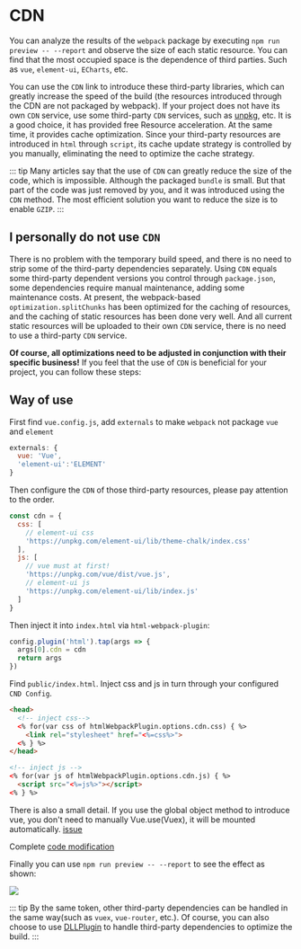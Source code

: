 # CDN

You can analyze the results of the `webpack` package by executing `npm run preview -- --report` and observe the size of each static resource. You can find that the most occupied space is the dependence of third parties. Such as `vue`, `element-ui`, `ECharts`, etc.

You can use the `CDN` link to introduce these third-party libraries, which can greatly increase the speed of the build (the resources introduced through the CDN are not packaged by webpack). If your project does not have its own `CDN` service, use some third-party `CDN` services, such as [unpkg](https://unpkg.com/), etc. It is a good choice, it has provided free Resource acceleration. At the same time, it provides cache optimization. Since your third-party resources are introduced in `html` through `script`, its cache update strategy is controlled by you manually, eliminating the need to optimize the cache strategy.

::: tip
Many articles say that the use of `CDN` can greatly reduce the size of the code, which is impossible. Although the packaged `bundle` is small. But that part of the code was just removed by you, and it was introduced using the `CDN` method. The most efficient solution you want to reduce the size is to enable `GZIP`.
:::

## I personally do not use `CDN`

There is no problem with the temporary build speed, and there is no need to strip some of the third-party dependencies separately. Using `CDN` equals some third-party dependent versions you control through `package.json`, some dependencies require manual maintenance, adding some maintenance costs. At present, the webpack-based `optimization.splitChunks` has been optimized for the caching of resources, and the caching of static resources has been done very well. And all current static resources will be uploaded to their own `CDN` service, there is no need to use a third-party `CDN` service.

**Of course, all optimizations need to be adjusted in conjunction with their specific business!** If you feel that the use of `CDN` is beneficial for your project, you can follow these steps:

## Way of use

First find `vue.config.js`, add `externals` to make `webpack` not package `vue` and `element`

```js
externals: {
  vue: 'Vue',
  'element-ui':'ELEMENT'
}
```

Then configure the `CDN` of those third-party resources, please pay attention to the order.

```js
const cdn = {
  css: [
    // element-ui css
    'https://unpkg.com/element-ui/lib/theme-chalk/index.css'
  ],
  js: [
    // vue must at first!
    'https://unpkg.com/vue/dist/vue.js',
    // element-ui js
    'https://unpkg.com/element-ui/lib/index.js'
  ]
}
```

Then inject it into `index.html` via `html-webpack-plugin`:

```js
config.plugin('html').tap(args => {
  args[0].cdn = cdn
  return args
})
```

Find `public/index.html`. Inject css and js in turn through your configured `CND Config`.

```html
<head>
  <!-- inject css-->
  <% for(var css of htmlWebpackPlugin.options.cdn.css) { %>
    <link rel="stylesheet" href="<%=css%>">
  <% } %>
</head>

<!-- inject js -->
<% for(var js of htmlWebpackPlugin.options.cdn.js) { %>
  <script src="<%=js%>"></script>
<% } %>
```

There is also a small detail. If you use the global object method to introduce vue, you don't need to manually Vue.use(Vuex), it will be mounted automatically. [issue](https://github.com/vuejs/vuex/issues/731)

Complete [code modification](https://github.com/PanJiaChen/vue-admin-template/commit/eaaa3c1ddadd114451a1a83e042f1fc56a9809a1)

Finally you can use `npm run preview -- --report` to see the effect as shown:

![](https://camo.githubusercontent.com/0c5bdc47aeaecc340b9a5a88325b49885538bf90/68747470733a2f2f70616e6a69616368656e2e6769746875622e696f2f696d616765732f656c656d656e742d63646e2e706e67)

::: tip
By the same token, other third-party dependencies can be handled in the same way(such as `vuex`, `vue-router`, etc.). Of course, you can also choose to use [DLLPlugin](https://webpack.docschina.org/plugins/dll-plugin/) to handle third-party dependencies to optimize the build.
:::
